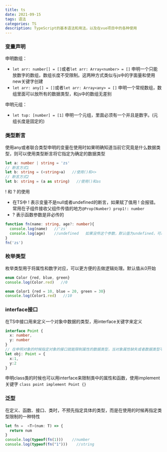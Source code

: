 ```yaml
---
title: ts
date: 2021-09-15
tags: 语法
categories: TS
description: TypeScript的基本语法和用法，以及在vue项目中的各种使用
---
```

### 变量声明
申明数组：
* `let arr: number[] = []`或者`let arr: Array<number> = []` 申明一个只能放数字的数组，数组长度不受限制。这两种方式类似与js中的字面量和使用new关键字创建
* `let arr: any[] = []`或者`let arr: Array<any> = []` 申明一个常规数组，数组里面可以放所有的数据类型，和js中的数组无差别

申明元组：
* `let tup: [number] = [1]` 申明一个元组，里面必须有一个并且是数字。(元组长度是固定的)

### 类型断言
使用any或者联合类型申明的变量在使用时如果明确知道当前它究竟是什么数据类型，则可以使用类型断言将它指定为确定的数据类型
```typescript
let a: number | string = 'zs'
// 断言方式1
let b: string = (<string>a)   //使用()和<>
// 断言方式2
let b: string = (a as string)   //使用()和as
```
! 和 ? 的使用
* 在TS中 ! 表示变量不是null或者undefined的断言，如果赋了值用 ! 会报错。
常用在子组件接收父组件传值的地方`@Prop(Number) prop1!: number`
* ? 表示函数参数是非必传的
```typescript
function fn(name: string, age?: number){
  console.log(name)   //'zs'
  console.log(age)    //undefined   如果没传这个参数，默认值为undefined，可以手动指定默认值：age: number = 18，此时已经赋值就不能用?了
}
fn('zs')
```
### 枚举类型
枚举类型用于将属性和数字对应，可以更方便的去做逻辑处理。默认值从0开始
```typescript
enum Color {red, blue, green}
console.log(Color.red)   //0

enum Color1 {red = 10, blue = 20, green = 30}
console.log(Color1.red)   //10
```
### interface接口
在TS中接口用来定义一个对象中数据的类型，用interface关键字来定义
```typescript
interface Point {
  x: number,
  y: number
}
// 在申明对象的时候指定对象的接口就能限制属性的数据类型，当对象属性缺失或者数据类型不匹配会报错
let obj: Point = {
  x:1,
  y:2
}
```
申明class类的时候也可以用interface来限制类中的属性和函数，使用implement关键字 `class point implement Point {}`
### 泛型
在定义、函数、接口、类时，不预先指定具体的类型，而是在使用的时候再指定类型限制的一种特性
```typescript
let fn =  <T>(num: T) => {
  return num
}
console.log(typeof(fn(1)))    //number
console.log(typeof(fn("1")))    //string
```